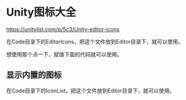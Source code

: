 # Unity图标大全

https://unitylist.com/p/5c3/Unity-editor-icons

在Code目录下的EditorIcons，把这个文件放到Editor目录下，就可以使用。

想使用那个点一下，赋值下面的代码就可以使用。

## 显示内置的图标

在Code目录下的IconList，把这个文件放到Editor目录下，就可以使用。